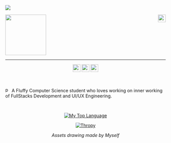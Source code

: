 <!-- <img align="center" src="https://raw.githubusercontent.com/QkieMauln/QkieMauln/main/banner.png"/> -->
![](https://hit.yhype.me/github/profile?user_id=43922147)
  
<img height="128" align="center" src="https://raw.githubusercontent.com/QkieMauln/QkieMauln/main/assets/git-ky.png"/> 
<img height="24" align="right" src="https://raw.githubusercontent.com/QkieMauln/QkieMauln/main/assets/git-desc.png"/> 
<hr/>
<div align="center">

[<img height="24" src="https://raw.githubusercontent.com/QkieMauln/QkieMauln/main/assets/git-linkedin.png"/>](https://www.linkedin.com/in/rizky-m-354153229/)
[<img height="24" src="https://raw.githubusercontent.com/QkieMauln/QkieMauln/main/assets/git-x.png"/>](https://twitter.com/kyuikiwork/)
[<img height="24" src="https://raw.githubusercontent.com/QkieMauln/QkieMauln/main/assets/git-instagram.png"/>](https://instagram.com/kyuikii/)

</div>

<br/>
<div size=10>
  
  <img src="https://cdn.jsdelivr.net/gh/twitter/twemoji@14.0.2/assets/svg/1f4dd.svg" alt="pen and paper" width="16" height="16"/> A Fluffy Computer Science student who loves working on inner working of FullStacks Development and UI/UX Engineering. 

</div>

<!-- |-|F|E|D|C|B|A|
|-|-|-|-|-|-|-|
|**Front-End**|||||❌||
|**Back-End**||||❌|||
|**VFX**|||||❌||
|**Modeling**||❌|||||
|**Animating**||||❌|||
|**Compositing**|||||❌|| -->

<br/>
<div align="center">

[![My Top Language](https://github-readme-stats.vercel.app/api/top-langs/?username=kyuiki&theme=tokyonight&layout=compact&langs_count=8)](.)
  
[![Thropy](https://github-profile-trophy.vercel.app/?username=kyuiki&row=2&column=3&theme=tokyonight&no-frame=true&margin-w=10&margin-h=10)](.)
  
*Assets drawing made by Myself*

</div>
<!--
**QkieMauln/QkieMauln** is a ✨ _special_ ✨ repository because its `README.md` (this file) appears on your GitHub profile.

Here are some ideas to get you started:

- 🔭 I’m currently working on ...
- 🌱 I’m currently learning ...
- 👯 I’m looking to collaborate on ...
- 🤔 I’m looking for help with ...
- 💬 Ask me about ...
- 📫 How to reach me: ...
- 😄 Pronouns: ...
- ⚡ Fun fact: ...
-->
